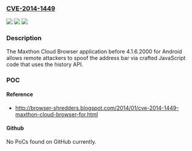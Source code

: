 ### [CVE-2014-1449](https://cve.mitre.org/cgi-bin/cvename.cgi?name=CVE-2014-1449)
![](https://img.shields.io/static/v1?label=Product&message=n%2Fa&color=blue)
![](https://img.shields.io/static/v1?label=Version&message=n%2Fa&color=blue)
![](https://img.shields.io/static/v1?label=Vulnerability&message=n%2Fa&color=brighgreen)

### Description

The Maxthon Cloud Browser application before 4.1.6.2000 for Android allows remote attackers to spoof the address bar via crafted JavaScript code that uses the history API.

### POC

#### Reference
- http://browser-shredders.blogspot.com/2014/01/cve-2014-1449-maxthon-cloud-browser-for.html

#### Github
No PoCs found on GitHub currently.

